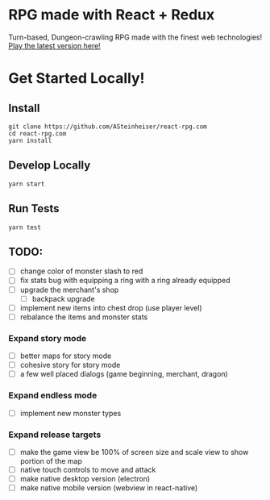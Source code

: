 # RPG made with React + Redux
Turn-based, Dungeon-crawling RPG made with the finest web technologies! [Play the latest version here!](http://react-rpg.com)

# Get Started Locally!
## Install
```
git clone https://github.com/ASteinheiser/react-rpg.com
cd react-rpg.com
yarn install
```
## Develop Locally
```
yarn start
```
## Run Tests
```
yarn test
```

## TODO:
- [ ] change color of monster slash to red
- [ ] fix stats bug with equipping a ring with a ring already equipped
- [ ] upgrade the merchant's shop
  - [ ] backpack upgrade
- [ ] implement new items into chest drop (use player level)
- [ ] rebalance the items and monster stats
### Expand story mode
- [ ] better maps for story mode
- [ ] cohesive story for story mode
- [ ] a few well placed dialogs (game beginning, merchant, dragon)
### Expand endless mode
- [ ] implement new monster types
### Expand release targets
- [ ] make the game view be 100% of screen size and scale view to show portion of the map
- [ ] native touch controls to move and attack
- [ ] make native desktop version (electron)
- [ ] make native mobile version (webview in react-native)